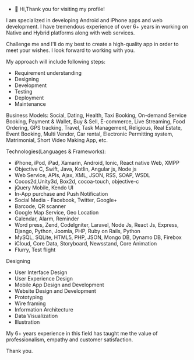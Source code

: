 - 👋 Hi,Thank you for visiting my profile!

I am specialized in developing Android and iPhone apps and web development. I have tremendous experience of over 6+ years in working on Native and Hybrid platforms along with web services.

Challenge me and I'll do my best to create a high-quality app in order to meet your wishes. I look forward to working with you.

My approach will include following steps:
- Requirement understanding
- Designing
- Development
- Testing
- Deployment
- Maintenance

Business Models: Social, Dating, Health, Taxi Booking, On-demand Service Booking, Payment & Wallet, Buy & Sell, E-commerce, Live Streaming, Food Ordering, GPS tracking, Travel, Task Management, Religious, Real Estate, Event Booking, Multi Vendor, Car rental, Electronic Permitting system, Matrimonial, Short Video Making App, etc.

Technologies(Languages & Frameworks):
- iPhone, iPod, iPad, Xamarin, Android, Ionic, React native Web, XMPP
- Objective C, Swift, Java, Kotlin, Angular js, Node js
- Web Service, APIs, Ajax, XML, JSON, RSS, SOAP, WSDL
- Cocos2d,Unity3d, Box2d, cocoa-touch, objective-c
- jQuery Mobile, Kendo UI
- In-App purchase and Push Notification
- Social Media - Facebook, Twitter, Google+
- Barcode, QR scanner
- Google Map Service, Geo Location
- Calendar, Alarm, Reminder
- Word press, Zend, CodeIgniter, Laravel, Node Js, React Js, Express, Django, Python, Joomla, PHP, Ruby on Rails, Python
- MySQL, SQLite, HTML5, PHP, JSON, Mongo DB, Dynamo DB, Firebox
- iCloud, Core Data, Storyboard, Newsstand, Core Animation
- Flurry, Test flight

Designing
- User Interface Design
- User Experience Design
- Mobile App Design and Development
- Website Design and Development
- Prototyping
- Wire framing
- Information Architecture
- Data Visualization
- Illustration

My 6+ years experience in this field has taught me the value of professionalism, empathy and customer satisfaction.

Thank you.
